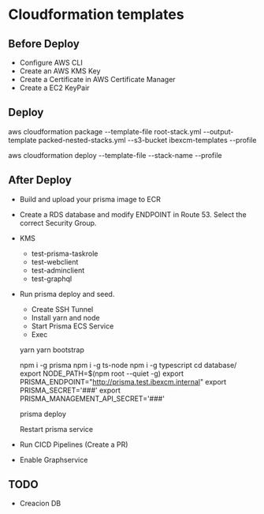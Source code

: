 # Cloudformation templates

## Before Deploy
- Configure AWS CLI
- Create an AWS KMS Key
- Create a Certificate in AWS Certificate Manager
- Create a EC2 KeyPair

## Deploy

aws cloudformation package --template-file root-stack.yml --output-template packed-nested-stacks.yml --s3-bucket ibexcm-templates --profile <PROFILE NAME>

aws cloudformation deploy --template-file <RESULT PREVIOUS COMMAND> --stack-name <YOUR STACK NAME> --profile <PROFILE NAME>

## After Deploy
- Build and upload your prisma image to ECR
- Create a RDS database and modify ENDPOINT in Route 53. Select the correct Security Group.
- KMS
    - test-prisma-taskrole
    - test-webclient
    - test-adminclient
    - test-graphql
- Run prisma deploy and seed. 
    - Create SSH Tunnel
    - Install yarn and node
    - Start Prisma ECS Service
    - Exec

    yarn
    yarn bootstrap

    npm i -g prisma
    npm i -g ts-node
    npm i -g typescript
    cd database/
    export NODE_PATH=$(npm root --quiet -g)
    export PRISMA_ENDPOINT="http://prisma.test.ibexcm.internal"
    export PRISMA_SECRET='###'
    export PRISMA_MANAGEMENT_API_SECRET='###'

    prisma deploy

    Restart prisma service

- Run CICD Pipelines (Create a PR)
- Enable Graphservice

## TODO
- Creacion DB